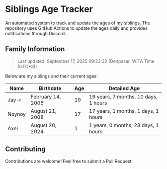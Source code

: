 # Siblings Age Tracker

An automated system to track and update the ages of my siblings. The repository uses GitHub Actions to update the ages daily and provides notifications through Discord.

## Family Information

> Last updated: September 17, 2025 09:23:32 (Denpasar, WITA Time (UTC+8))

Below are my siblings and their current ages:

| Name | Birthdate | Age | Detailed Age |
|------|-----------|-----|-------------|
| Jay-r | February 14, 2006 | 19 | 19 years, 7 months, 10 days, 1 hours |
| Noynoy | August 21, 2008 | 17 | 17 years, 1 months, 1 days, 1 hours |
| Axel | August 20, 2024 | 1 | 1 years, 0 months, 28 days, 1 hours |

## Contributing

Contributions are welcome! Feel free to submit a Pull Request.